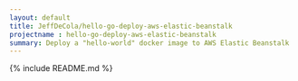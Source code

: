 ```yaml
---
layout: default
title: JeffDeCola/hello-go-deploy-aws-elastic-beanstalk
projectname : hello-go-deploy-aws-elastic-beanstalk
summary: Deploy a "hello-world" docker image to AWS Elastic Beanstalk
---
```


{% include README.md %}
